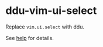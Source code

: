 # ddu-vim-ui-select

Replace `vim.ui.select` with ddu.

See [help](doc/ddu-vim-ui-select.txt) for details.
